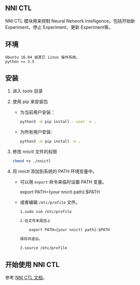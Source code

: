 ## NNI CTL

NNI CTL 模块用来控制 Neural Network Intelligence，包括开始新 Experiment，停止 Experiment，更新 Experiment等。

## 环境

    Ubuntu 16.04 或其它 Linux 操作系统。
    python >= 3.5
    

## 安装

1. 进入 tools 目录

2. 使用 pip 来安装包
    
    - 为当前用户安装：
        
        ```bash
        python3 -m pip install --user -e .
        ```
    
    - 为所有用户安装:
        
        ```bash
        python3 -m pip install -e .
        ```

3. 修改 nnictl 文件的权限
    
    ```bash
    chmod +x ./nnictl
    ```

4. 将 nnictl 添加到系统的 PATH 环境变量中。
    
    - 可以用 `export` 命令来临时设置 PATH 变量。
        
        export PATH={your nnictl path}:$PATH
    
    - 或者编辑 `/etc/profile` 文件。
        
        ```txt
        1.sudo vim /etc/profile
        
        2.在文件末尾加上
        
            export PATH={your nnictl path}:$PATH
        
        保存并退出。
        
        3.source /etc/profile
        ```

## 开始使用 NNI CTL

参考 [NNI CTL 文档](../docs/NNICTLDOC.md)。